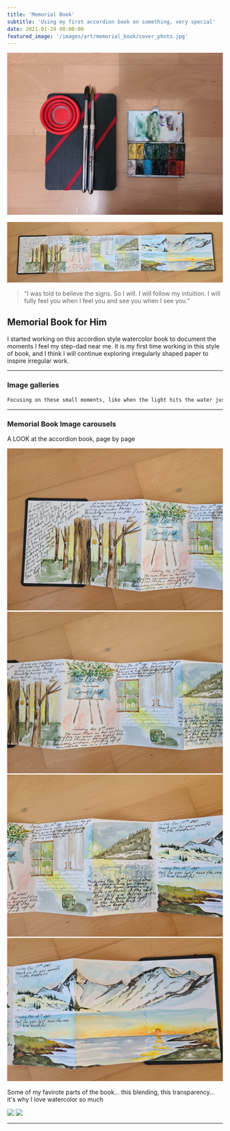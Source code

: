 ```yaml
---
title: 'Memorial Book'
subtitle: 'Using my first accordion book on something, very special'
date: 2021-01-29 00:00:00
featured_image: '/images/art/memorial_book/cover_photo.jpg'
---
```


![](/images/art/memorial_book/cover_photo.jpg)

<img src="/images/art/memorial_book/full_crop.jpg">

> “I was told to believe the signs. So I will. I will follow my intuition. I will fully feel you when I feel you and see you when I see you.”

## Memorial Book for Him
I started working on this accordion style watercolor book to document the moments I feel my step-dad near me.  It is my first time working in this style of book, and I think I will continue exploring irregularly shaped paper to inspire irregular work. 

---

### Image galleries

```html
Focusing on these small moments, like when the light hits the water just right, has made me a better artist.
```

---

### Memorial Book Image carousels

A LOOK at the accordion book, page by page

<div class="gallery" data-columns="1">
	<img src="/images/art/memorial_book/page1.jpg">
 	<img src="/images/art/memorial_book/page2.jpg">
  	<img src="/images/art/memorial_book/page3.jpg">
  	<img src="/images/art/memorial_book/page4.jpg">
</div>

Some of my favirote parts of the book... this blending, this transparency... it's why I love watercolor so much

<div class="gallery" data-columns="2">
	<img src="/images/art/memorial_book/page4_close1.jpg">
	<img src="/images/art/memorial_book/page4_close2.jpg">
</div>

---
